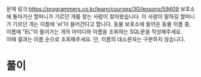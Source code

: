 문제 링크:https://programmers.co.kr/learn/courses/30/lessons/59409
보호소에 돌아가신 할머니가 기르던 개를 찾는 사람이 찾아왔습니다. 이 사람이 말하길 할머니가 기르던 개는 이름에 'el'이 들어간다고 합니다. 동물 보호소에 들어온 동물 이름 중, 이름에 "EL"이 들어가는 개의 아이디와 이름을 조회하는 SQL문을 작성해주세요.  
이때 결과는 이름 순으로 조회해주세요. 단, 이름의 대소문자는 구분하지 않습니다.  
# 풀이

```sql

```
